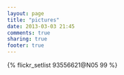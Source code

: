 ```yaml
---
layout: page
title: "pictures"
date: 2013-03-03 21:45
comments: true
sharing: true
footer: true
---
```

<div id="picturepage">
{% flickr_setlist 93556621@N05 99 %}
</div>

